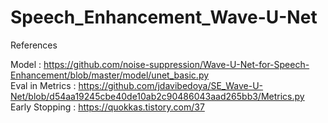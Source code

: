 # Speech_Enhancement_Wave-U-Net
  
References  
  
Model : https://github.com/noise-suppression/Wave-U-Net-for-Speech-Enhancement/blob/master/model/unet_basic.py  
Eval in Metrics : https://github.com/jdavibedoya/SE_Wave-U-Net/blob/d54aa19245cbe40de10ab2c90486043aad265bb3/Metrics.py  
Early Stopping : https://quokkas.tistory.com/37  
